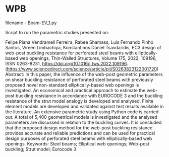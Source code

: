 # WPB

filename - Beam-EV_1.py

Script to run the parametric studies presented on:

Felipe Piana Vendramell Ferreira, Rabee Shamass, Luis Fernando Pinho Santos, Vireen Limbachiya, Konstantinos Daniel Tsavdaridis,
EC3 design of web-post buckling resistance for perforated steel beams with elliptically-based web openings,
Thin-Walled Structures,
Volume 175,
2022,
109196,
ISSN 0263-8231,
https://doi.org/10.1016/j.tws.2022.109196.
(https://www.sciencedirect.com/science/article/pii/S0263823122001720)
Abstract: In this paper, the influence of the web-post geometric parameters on shear buckling resistance of perforated steel beams with previously proposed novel non-standard elliptically-based web openings is investigated. An economical and practical approach to estimate the web-post buckling resistance in accordance with EUROCODE 3 and the buckling resistance of the strut model analogy is developed and analysed. Finite element models are developed and validated against test results available in the literature. An extensive parametric study using Python code is carried out. A total of 5,400 geometrical models is investigated and the analysed parameters are discussed in relation to the buckling curves. It is concluded that the proposed design method for the web-post buckling resistance provides accurate and reliable predictions and can be used for practical design purposes of perforated steel beams with elliptically-based web openings.
Keywords: Steel beams; Elliptical web openings; Web-post buckling; Strut model; Eurocode 3
